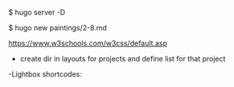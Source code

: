 
<!-- run server -->
$ hugo server -D
<!-- http://localhost:1313/projects/veracode/ -->

<!-- to create a new item -->
$ hugo new paintings/2-8.md
<!-- hugo new project-name/item.md -->



<!-- go here to get css classes -->
https://www.w3schools.com/w3css/default.asp


<!-- notes -->
- create dir in layouts for projects and define list for that project


-Lightbox shortcodes:
<!--
The shortcode uses named arguments because I wanted some of them (such as width and center) to be optional. The arguments are:

name: Required argument which is the name of the image resource to load. Note: To tell Hugo to search for any file that includes the name and return the first hit, use wildcards, as in the example below.

title: The title of the image. Used by the alt tag and by Lightbox.

width: An optional width to override the element’s width.

class: An optional argument to add a custom class to the figure.

centered: An optional argument which, if it exists and has any value, will wrap the image and link in a div with a center class. -->